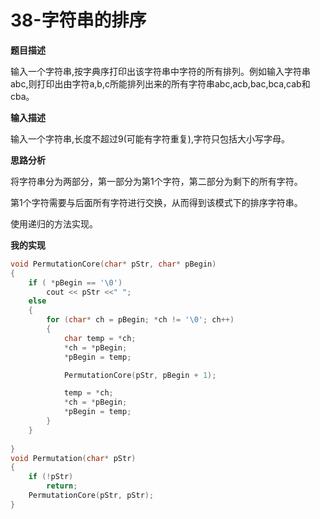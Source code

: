 # 38-字符串的排序

**题目描述**

输入一个字符串,按字典序打印出该字符串中字符的所有排列。例如输入字符串abc,则打印出由字符a,b,c所能排列出来的所有字符串abc,acb,bac,bca,cab和cba。

**输入描述**

输入一个字符串,长度不超过9(可能有字符重复),字符只包括大小写字母。

**思路分析**

将字符串分为两部分，第一部分为第1个字符，第二部分为剩下的所有字符。

第1个字符需要与后面所有字符进行交换，从而得到该模式下的排序字符串。

使用递归的方法实现。

**我的实现**

```c
void PermutationCore(char* pStr, char* pBegin)
{
	if ( *pBegin == '\0')
		cout << pStr <<" ";
	else 
	{
		for (char* ch = pBegin; *ch != '\0'; ch++)
		{
			char temp = *ch;
			*ch = *pBegin;
			*pBegin = temp;

			PermutationCore(pStr, pBegin + 1);

			temp = *ch;
			*ch = *pBegin;
			*pBegin = temp;
		}
	}
	
}
void Permutation(char* pStr)
{
	if (!pStr)
		return;
	PermutationCore(pStr, pStr);
}
```

